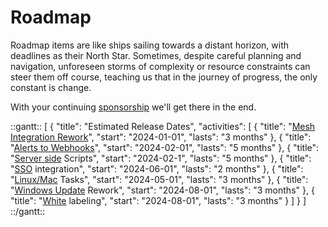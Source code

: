 # Roadmap

Roadmap items are like ships sailing towards a distant horizon, with deadlines as their North Star. Sometimes, despite careful planning and navigation, unforeseen storms of complexity or resource constraints can steer them off course, teaching us that in the journey of progress, the only constant is change.

With your continuing [sponsorship](sponsor.md#sponsor-with-stripe-or-paypal) we'll get there in the end.

::gantt::
[
    {
        "title": "Estimated Release Dates",
        "activities": [
            {
                "title": "[Mesh Integration Rework](https://github.com/amidaware/tacticalrmm/issues/182)",
                "start": "2024-01-01",
                "lasts": "3 months"
            },
            {
                "title": "[Alerts to Webhooks](https://github.com/amidaware/tacticalrmm/issues/1222)",
                "start": "2024-02-01",
                "lasts": "5 months"
            },
            {
                "title": "[Server side](https://github.com/amidaware/tacticalrmm/issues/1316) Scripts",
                "start": "2024-02-1",
                "lasts": "5 months"
            },
            {
                "title": "[SSO](https://github.com/amidaware/tacticalrmm/issues/508) integration",
                "start": "2024-06-01",
                "lasts": "2 months"
            },
            {
                "title": "[Linux/Mac](https://github.com/amidaware/tacticalrmm/discussions/1692) Tasks",
                "start": "2024-05-01",
                "lasts": "3 months"
            },
            {
                "title": "[Windows Update](https://github.com/amidaware/tacticalrmm/issues/1188) Rework",
                "start": "2024-08-01",
                "lasts": "3 months"
            },
            {
                "title": "[White](https://github.com/amidaware/tacticalrmm/issues/463) labeling",
                "start": "2024-08-01",
                "lasts": "3 months"
            }
        ]
    }
]
::/gantt::
